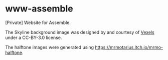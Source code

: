 # www-assemble

[Private] Website for Assemble.

The Skyline background image was designed by and courtesy of [Vexels](www.vexels.com) under a CC-BY-3.0 license.

The halftone images were generated using https://mrmotarius.itch.io/mrmo-halftone.
